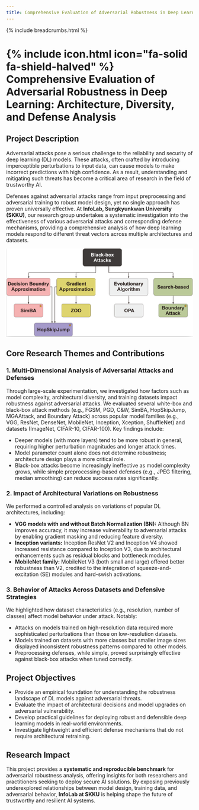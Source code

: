 ```yaml
---
title: Comprehensive Evaluation of Adversarial Robustness in Deep Learning: Architecture, Diversity, and Defense Analysis
---
```


{% include breadcrumbs.html %}

# {% include icon.html icon="fa-solid fa-shield-halved" %} Comprehensive Evaluation of Adversarial Robustness in Deep Learning: Architecture, Diversity, and Defense Analysis

## Project Description

Adversarial attacks pose a serious challenge to the reliability and security of deep learning (DL) models. These attacks, often crafted by introducing imperceptible perturbations to input data, can cause models to make incorrect predictions with high confidence. As a result, understanding and mitigating such threats has become a critical area of research in the field of trustworthy AI.

Defenses against adversarial attacks range from input preprocessing and adversarial training to robust model design, yet no single approach has proven universally effective. At **InfoLab, Sungkyunkwan University (SKKU)**, our research group undertakes a systematic investigation into the effectiveness of various adversarial attacks and corresponding defense mechanisms, providing a comprehensive analysis of how deep learning models respond to different threat vectors across multiple architectures and datasets.

![Image3](../images/thumbnails/projects/image3.png)

## Core Research Themes and Contributions

### 1. Multi-Dimensional Analysis of Adversarial Attacks and Defenses

Through large-scale experimentation, we investigated how factors such as model complexity, architectural diversity, and training datasets impact robustness against adversarial attacks. We evaluated several white-box and black-box attack methods (e.g., FGSM, PGD, C&W, SimBA, HopSkipJump, MGAAttack, and Boundary Attack) across popular model families (e.g., VGG, ResNet, DenseNet, MobileNet, Inception, Xception, ShuffleNet) and datasets (ImageNet, CIFAR-10, CIFAR-100). Key findings include:

- Deeper models (with more layers) tend to be more robust in general, requiring higher perturbation magnitudes and longer attack times.
- Model parameter count alone does not determine robustness; architecture design plays a more critical role.
- Black-box attacks become increasingly ineffective as model complexity grows, while simple preprocessing-based defenses (e.g., JPEG filtering, median smoothing) can reduce success rates significantly.

### 2. Impact of Architectural Variations on Robustness

We performed a controlled analysis on variations of popular DL architectures, including:

- **VGG models with and without Batch Normalization (BN):** Although BN improves accuracy, it may increase vulnerability to adversarial attacks by enabling gradient masking and reducing feature diversity.
- **Inception variants:** Inception ResNet V2 and Inception V4 showed increased resistance compared to Inception V3, due to architectural enhancements such as residual blocks and bottleneck modules.
- **MobileNet family:** MobileNet V3 (both small and large) offered better robustness than V2, credited to the integration of squeeze-and-excitation (SE) modules and hard-swish activations.

### 3. Behavior of Attacks Across Datasets and Defensive Strategies

We highlighted how dataset characteristics (e.g., resolution, number of classes) affect model behavior under attack. Notably:

- Attacks on models trained on high-resolution data required more sophisticated perturbations than those on low-resolution datasets.
- Models trained on datasets with more classes but smaller image sizes displayed inconsistent robustness patterns compared to other models.
- Preprocessing defenses, while simple, proved surprisingly effective against black-box attacks when tuned correctly.

## Project Objectives

- Provide an empirical foundation for understanding the robustness landscape of DL models against adversarial threats.
- Evaluate the impact of architectural decisions and model upgrades on adversarial vulnerability.
- Develop practical guidelines for deploying robust and defensible deep learning models in real-world environments.
- Investigate lightweight and efficient defense mechanisms that do not require architectural retraining.

## Research Impact

This project provides a **systematic and reproducible benchmark** for adversarial robustness analysis, offering insights for both researchers and practitioners seeking to deploy secure AI solutions. By exposing previously underexplored relationships between model design, training data, and adversarial behavior, **InfoLab at SKKU** is helping shape the future of trustworthy and resilient AI systems.
